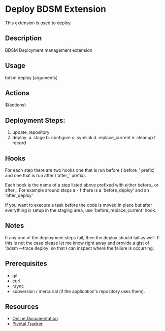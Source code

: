 # Deploy BDSM Extension

This extension is used to deploy

## Description

  BDSM Deployment management extension

## Usage

  bdsm deploy <action> \[arguments\]

## Actions

  $(actions)

## Deployment Steps:

1. update_repository
2. deploy:
  a. stage
  b. configure
  c. symlink
  d. replace_current
  e. cleanup
  f. record

## Hooks

For each step there are two hooks one that is run before ('before_' prefix)
and one that is run after ('after_' prefix).

Each hook is the name of a step listed above prefixed with either before_ or
after_.  For example around steps a - f there is a 'before_deploy' and an
'after_deploy'

If you want to execute a task before the code is moved in place but after
everything is setup in the staging area, use 'before_replace_current' hook.

## Notes

If any one of the deployment steps fail, then the deploy should fail as well.
If this is not the case please let me know right away and provide a gist of
'bdsm --trace deploy' so that I can inspect where the failure is occurring.

## Prerequisites

* git
* curl
* rsync
* subversion / mercurial (if the application's repository uses them).

## Resources

* [Online Documentation](http://extensions.beginrescueend.com/deploy/)
* [Pivotal Tracker](https://www.pivotaltracker.com/projects/26822)

